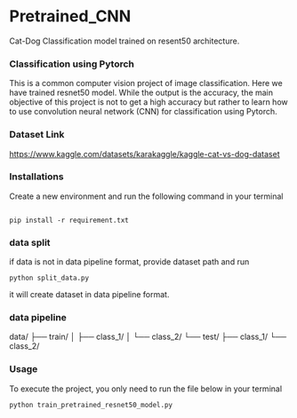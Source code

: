 # Pretrained_CNN
Cat-Dog Classification model trained on resent50 architecture. 

### Classification using Pytorch

This is a common computer vision project of image classification. Here we have trained resnet50 model. While the output is the accuracy, the main objective of this project is not to get a high accuracy but rather to learn how to use convolution neural network (CNN) for classification using Pytorch.

### Dataset Link
https://www.kaggle.com/datasets/karakaggle/kaggle-cat-vs-dog-dataset

### Installations

Create a new environment and run the following command in your terminal
```

pip install -r requirement.txt

```
### data split

if data is not in data pipeline format, provide dataset path and run 
```
python split_data.py 
```
it will create dataset in data pipeline format.

### data pipeline

data/
├── train/
│   ├── class_1/
│   └── class_2/
└── test/
    ├── class_1/
    └── class_2/

### Usage

To execute the project, you only need to run the file below in your terminal

```
python train_pretrained_resnet50_model.py
```

